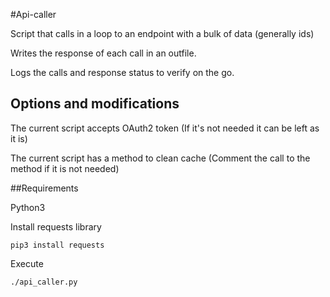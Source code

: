 #Api-caller

Script that calls in a loop to an endpoint with a bulk of data (generally ids)

Writes the response of each call in an outfile.

Logs the calls and response status to verify on the go.

## Options and modifications

The current script accepts OAuth2 token
(If it's not needed it can be left as it is)

The current script has a method to clean cache
(Comment the call to the method if it is not needed)

##Requirements

Python3

Install requests library

    pip3 install requests

Execute

    ./api_caller.py
